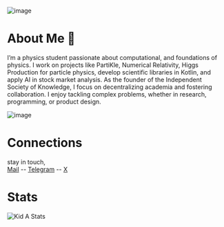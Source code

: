 ![image](https://github.com/user-attachments/assets/7a158c1b-6499-4f61-94ba-0e7e8fb4401c)

# About Me 🚀
I’m a physics student passionate about computational, and foundations of physics. I work on projects like PartiKle, Numerical Relativity, Higgs Production for particle physics, develop scientific libraries in Kotlin, and apply AI in stock market analysis. As the founder of the Independent Society of Knowledge, I focus on decentralizing academia and fostering collaboration. I enjoy tackling complex problems, whether in research, programming, or product design.

![image](https://github.com/user-attachments/assets/0faf3347-31c5-486f-87f2-1a7fab0185f4)


# Connections

stay in touch,<br/>
 [Mail](mailto://thisismeamir@outlook.com) --
 [Telegram](https://www.t.me/thisismeamir) --
 [X](https://x.com/thisismekida) 

# Stats
![Kid A Stats](https://github-readme-stats.vercel.app/api?username=thisismeamir&show_icons=true&theme=radical)


